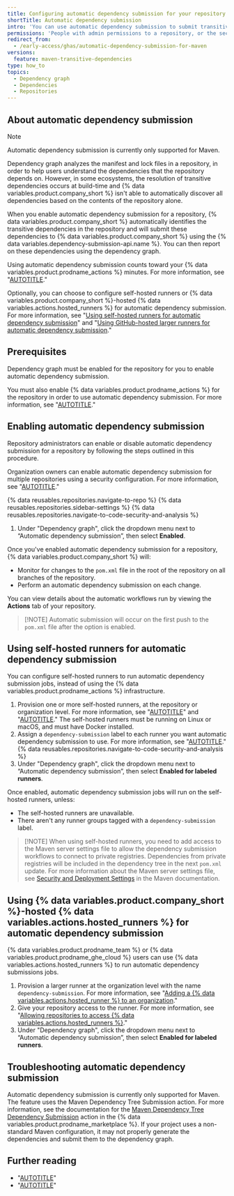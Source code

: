 ```yaml
---
title: Configuring automatic dependency submission for your repository
shortTitle: Automatic dependency submission
intro: 'You can use automatic dependency submission to submit transitive dependency data in your repository. This enables you to analyze these transitive dependencies using the dependency graph.'
permissions: 'People with admin permissions to a repository, or the security manager role for the repository, can configure automatic dependency submission for that repository.'
redirect_from:
  - /early-access/ghas/automatic-dependency-submission-for-maven
versions:
  feature: maven-transitive-dependencies
type: how_to
topics:
  - Dependency graph
  - Dependencies
  - Repositories
---
```


## About automatic dependency submission

> [!NOTE]
> Automatic dependency submission is currently only supported for Maven.

Dependency graph analyzes the manifest and lock files in a repository, in order to help users understand the dependencies that the repository depends on. However, in some ecosystems, the resolution of transitive dependencies occurs at build-time and {% data variables.product.company_short %} isn't able to automatically discover all dependencies based on the contents of the repository alone.

When you enable automatic dependency submission for a repository, {% data variables.product.company_short %} automatically identifies the transitive dependencies in the repository and will submit these dependencies to {% data variables.product.company_short %} using the {% data variables.dependency-submission-api.name %}. You can then report on these dependencies using the dependency graph.

Using automatic dependency submission counts toward your {% data variables.product.prodname_actions %} minutes. For more information, see "[AUTOTITLE](/billing/managing-billing-for-github-actions/about-billing-for-github-actions)."

Optionally, you can choose to configure self-hosted runners or {% data variables.product.company_short %}-hosted {% data variables.actions.hosted_runners %} for automatic dependency submission. For more information, see "[Using self-hosted runners for automatic dependency submission](/code-security/supply-chain-security/understanding-your-software-supply-chain/configuring-automatic-dependency-submission-for-your-repository#using-self-hosted-runners-for-automatic-dependency-submission
)" and "[Using GitHub-hosted larger runners for automatic dependency submission](/code-security/supply-chain-security/understanding-your-software-supply-chain/configuring-automatic-dependency-submission-for-your-repository#using-github-hosted-larger-runners-for-automatic-dependency-submission
)."

## Prerequisites

Dependency graph must be enabled for the repository for you to enable automatic dependency submission.

You must also enable {% data variables.product.prodname_actions %} for the repository in order to use automatic dependency submission. For more information, see "[AUTOTITLE](/repositories/managing-your-repositorys-settings-and-features/enabling-features-for-your-repository/managing-github-actions-settings-for-a-repository)."

## Enabling automatic dependency submission

Repository administrators can enable or disable automatic dependency submission for a repository by following the steps outlined in this procedure.

Organization owners can enable automatic dependency submission for multiple repositories using a security configuration. For more information, see "[AUTOTITLE](/code-security/securing-your-organization/meeting-your-specific-security-needs-with-custom-security-configurations/creating-a-custom-security-configuration)."

{% data reusables.repositories.navigate-to-repo %}
{% data reusables.repositories.sidebar-settings %}
{% data reusables.repositories.navigate-to-code-security-and-analysis %}
1. Under "Dependency graph", click the dropdown menu next to “Automatic dependency submission”, then select **Enabled**.

Once you've enabled automatic dependency submission for a repository, {% data variables.product.company_short %} will:
* Monitor for changes to the `pom.xml` file in the root of the repository on all branches of the repository.
* Perform an automatic dependency submission on each change.

You can view details about the automatic workflows run by viewing the **Actions** tab of your repository.

> [!NOTE] Automatic submission will occur on the first push to the `pom.xml` file after the option is enabled.

## Using self-hosted runners for automatic dependency submission

You can configure self-hosted runners to run automatic dependency submission jobs, instead of using the {% data variables.product.prodname_actions %} infrastructure.

1. Provision one or more self-hosted runners, at the repository or organization level. For more information, see "[AUTOTITLE](/actions/hosting-your-own-runners/managing-self-hosted-runners/about-self-hosted-runners)" and "[AUTOTITLE](/actions/hosting-your-own-runners/managing-self-hosted-runners/adding-self-hosted-runners)." The self-hosted runners must be running on Linux or macOS, and must have Docker installed.
1. Assign a `dependency-submission` label to each runner you want automatic dependency submission to use. For more information, see "[AUTOTITLE](/actions/hosting-your-own-runners/managing-self-hosted-runners/using-labels-with-self-hosted-runners#assigning-a-label-to-a-self-hosted-runner)."
{% data reusables.repositories.navigate-to-code-security-and-analysis %}
1. Under "Dependency graph", click the dropdown menu next to “Automatic dependency submission”, then select **Enabled for labeled runners**.

Once enabled, automatic dependency submission jobs will run on the self-hosted runners, unless:
* The self-hosted runners are unavailable.
* There aren't any runner groups tagged with a `dependency-submission` label.

>[!NOTE] When using self-hosted runners, you need to add access to the Maven server settings file to allow the dependency submission workflows to connect to private registries. Dependencies from private registries will be included in the dependency tree in the next `pom.xml` update.  For more information about the Maven server settings file, see [Security and Deployment Settings](https://maven.apache.org/guides/introduction/introduction-to-dependency-mechanism.html#transitive-dependencies) in the Maven documentation.

## Using {% data variables.product.company_short %}-hosted {% data variables.actions.hosted_runners %} for automatic dependency submission

{% data variables.product.prodname_team %} or {% data variables.product.prodname_ghe_cloud %} users can use {% data variables.actions.hosted_runners %} to run automatic dependency submissions jobs.

1. Provision a larger runner at the organization level with the name `dependency-submission`. For more information, see "[Adding a {% data variables.actions.hosted_runner %} to an organization](/actions/using-github-hosted-runners/about-larger-runners/managing-larger-runners#adding-a-larger-runner-to-an-organization)."
1. Give your repository access to the runner. For more information, see "[Allowing repositories to access {% data variables.actions.hosted_runners %}](/actions/using-github-hosted-runners/about-larger-runners/managing-larger-runners#allowing-repositories-to-access-larger-runners)."
1. Under "Dependency graph", click the dropdown menu next to “Automatic dependency submission”, then select **Enabled for labeled runners**.

## Troubleshooting automatic dependency submission

Automatic dependency submission is currently only supported for Maven. The feature uses the Maven Dependency Tree Submission action. For more information, see the documentation for the [Maven Dependency Tree Dependency Submission](https://github.com/marketplace/actions/maven-dependency-tree-dependency-submission) action in the {% data variables.product.prodname_marketplace %}. If your project uses a non-standard Maven configuration, it may not properly generate the dependencies and submit them to the dependency graph.

## Further reading

* "[AUTOTITLE](/code-security/supply-chain-security/understanding-your-software-supply-chain/about-supply-chain-security)"
* "[AUTOTITLE](/code-security/supply-chain-security/understanding-your-software-supply-chain/using-the-dependency-submission-api)"
